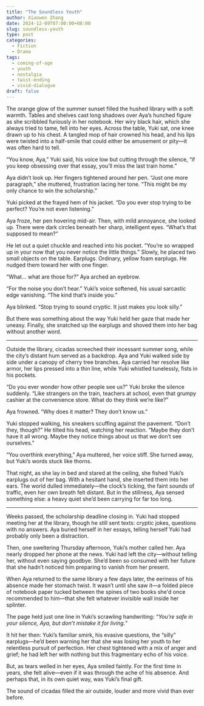 ```yaml
---
title: "The Soundless Youth"
author: Xiaowen Zhang
date: 2024-12-09T07:00:00+08:00
slug: soundless-youth
type: post
categories:
  - Fiction
  - Drama
tags:
  - coming-of-age
  - youth
  - nostalgia
  - twist-ending
  - vivid-dialogue
draft: false
---
```


The orange glow of the summer sunset filled the hushed library with a soft warmth. Tables and shelves cast long shadows over Aya’s hunched figure as she scribbled furiously in her notebook. Her wiry black hair, which she always tried to tame, fell into her eyes. Across the table, Yuki sat, one knee drawn up to his chest. A tangled mop of hair crowned his head, and his lips were twisted into a half-smile that could either be amusement or pity—it was often hard to tell.

“You know, Aya,” Yuki said, his voice low but cutting through the silence, “if you keep obsessing over that essay, you’ll miss the last train home.”

Aya didn’t look up. Her fingers tightened around her pen. “Just one more paragraph,” she muttered, frustration lacing her tone. “This might be my only chance to win the scholarship.”

Yuki picked at the frayed hem of his jacket. “Do you ever stop trying to be perfect? You’re not even listening.”

Aya froze, her pen hovering mid-air. Then, with mild annoyance, she looked up. There were dark circles beneath her sharp, intelligent eyes. “What’s that supposed to mean?”

He let out a quiet chuckle and reached into his pocket. “You’re so wrapped up in your now that you never notice the little things.” Slowly, he placed two small objects on the table. Earplugs. Ordinary, yellow foam earplugs. He nudged them toward her with one finger.

“What… what are those for?” Aya arched an eyebrow.

“For the noise you don’t hear.” Yuki’s voice softened, his usual sarcastic edge vanishing. “The kind that’s inside you.”  

Aya blinked. “Stop trying to sound cryptic. It just makes you look silly.”

But there was something about the way Yuki held her gaze that made her uneasy. Finally, she snatched up the earplugs and shoved them into her bag without another word. 

---

Outside the library, cicadas screeched their incessant summer song, while the city’s distant hum served as a backdrop. Aya and Yuki walked side by side under a canopy of cherry tree branches. Aya carried her resolve like armor, her lips pressed into a thin line, while Yuki whistled tunelessly, fists in his pockets.

“Do you ever wonder how other people see us?” Yuki broke the silence suddenly. “Like strangers on the train, teachers at school, even that grumpy cashier at the convenience store. What do they think we’re like?”

Aya frowned. “Why does it matter? They don’t know us.”

Yuki stopped walking, his sneakers scuffing against the pavement. “Don’t they, though?” He tilted his head, watching her reaction. “Maybe they don’t have it all wrong. Maybe they notice things about us that we don’t see ourselves.”

“You overthink everything,” Aya muttered, her voice stiff. She turned away, but Yuki’s words stuck like thorns.  

That night, as she lay in bed and stared at the ceiling, she fished Yuki’s earplugs out of her bag. With a hesitant hand, she inserted them into her ears. The world dulled immediately—the clock’s ticking, the faint sounds of traffic, even her own breath felt distant. But in the stillness, Aya sensed something else: a heavy quiet she’d been carrying for far too long.

---

Weeks passed, the scholarship deadline closing in. Yuki had stopped meeting her at the library, though he still sent texts: cryptic jokes, questions with no answers. Aya buried herself in her essays, telling herself Yuki had probably only been a distraction.

Then, one sweltering Thursday afternoon, Yuki’s mother called her. Aya nearly dropped her phone at the news. Yuki had left the city—without telling her, without even saying goodbye. She’d been so consumed with her future that she hadn’t noticed him preparing to vanish from her present.

When Aya returned to the same library a few days later, the eeriness of his absence made her stomach twist. It wasn’t until she saw it—a folded piece of notebook paper tucked between the spines of two books she'd once recommended to him—that she felt whatever invisible wall inside her splinter.

The page held just one line in Yuki’s scrawling handwriting: *“You’re safe in your silence, Aya, but don’t mistake it for living.”*

It hit her then: Yuki’s familiar smirk, his evasive questions, the “silly” earplugs—he’d been warning her that she was losing her youth to her relentless pursuit of perfection. Her chest tightened with a mix of anger and grief; he had left her with nothing but this fragmentary echo of his voice.

But, as tears welled in her eyes, Aya smiled faintly. For the first time in years, she felt alive—even if it was through the ache of his absence. And perhaps that, in its own quiet way, was Yuki’s final gift.

The sound of cicadas filled the air outside, louder and more vivid than ever before.